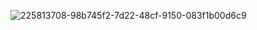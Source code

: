 ![225813708-98b745f2-7d22-48cf-9150-083f1b00d6c9](https://github.com/user-attachments/assets/bfae84f2-d149-4bd0-9271-b3300baee367)





